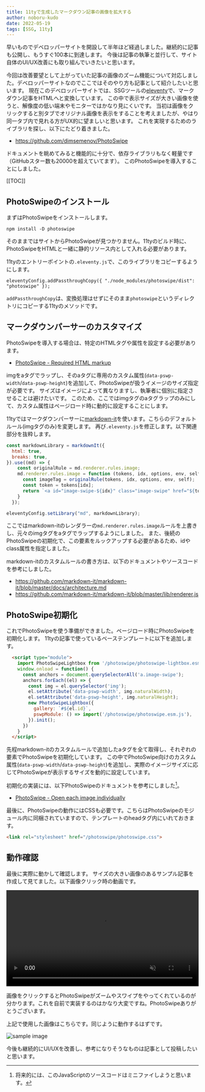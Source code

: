 ```yaml
---
title: 11tyで生成したマークダウン記事の画像を拡大する
author: noboru-kudo
date: 2022-05-19
tags: [SSG, 11ty]
---
```


早いものでデベロッパーサイトを開設して半年ほど経過しました。継続的に記事も公開し、もうすぐ100本に到達します。
今後は記事の執筆と並行して、サイト自体のUI/UX改善にも取り組んでいきたいと思います。

今回は改善要望として上がっていた記事の画像のズーム機能について対応しました。デベロッパーサイトなのでここではそのやり方も記事として紹介したいと思います。
現在このデベロッパーサイトでは、SSGツールの[eleventy](https://www.11ty.dev/)で、マークダウン記事をHTMLへと変換しています。
この中で表示サイズが大きい画像を使うと、解像度の低い端末やモニターではかなり見にくいです。
当初は画像をクリックすると別タブでオリジナル画像を表示をすることを考えましたが、やはり同一タブ内で見れる方がUX的に望ましいと思います。
これを実現するためのライブラリを探し、以下にたどり着きました。

- <https://github.com/dimsemenov/PhotoSwipe>

ドキュメントを眺めてみると機能的に十分で、依存ライブラリもなく軽量です（GitHubスター数も20000を超えていてます）。
このPhotoSwipeを導入することにしました。

[[TOC]]

## PhotoSwipeのインストール

まずはPhotoSwipeをインストールします。

```shell
npm install -D photoswipe
```

そのままではサイトからPhotoSwipeが見つかりません。11tyのビルド時に、PhotoSwipeをHTMLと一緒に静的リソース内として入れる必要があります。

11tyのエントリーポイントの`.eleventy.js`で、このライブラリをコピーするようにします。

```shell
eleventyConfig.addPassthroughCopy({ "./node_modules/photoswipe/dist": "photoswipe" });
```

`addPassthroughCopy`は、変換処理はせずにそのまま`photoswipe`というディレクトリにコピーする11tyのメソッドです。

## マークダウンパーサーのカスタマイズ

PhotoSwipeを導入する場合は、特定のHTMLタグや属性を設定する必要があります。

- [PhotoSwipe - Required HTML markup](https://photoswipe.com/getting-started/#required-html-markup)

imgをaタグでラップし、そのaタグに専用のカスタム属性(`data-pswp-width`/`data-pswp-height`)を追加して、PhotoSwipeが扱うイメージのサイズ指定が必要です。
サイズはイメージによって異なりますし、執筆者に個別に指定させることは避けたいです。
このため、ここではimgタグのaタグラップのみにして、カスタム属性はページロード時に動的に設定することにします。

11tyではマークダウンパーサーに[markdown-it](https://github.com/markdown-it/markdown-it)を使います。こちらのデフォルトルール(imgタグのみ)を変更します。
再び`.eleventy.js`を修正します。以下関連部分を抜粋します。

```javascript
const markdownLibrary = markdownIt({
  html: true,
  breaks: true,
}).use((md) => {
    const originalRule = md.renderer.rules.image;
    md.renderer.rules.image = function (tokens, idx, options, env, self) {
      const imageTag = originalRule(tokens, idx, options, env, self);
      const token = tokens[idx];
      return `<a id="image-swipe-${idx}" class="image-swipe" href="${token.attrs[token.attrIndex("src")][1]}" target="_blank" rel="noopener noreferrer">${imageTag}</a>`;
    }
  });

eleventyConfig.setLibrary("md", markdownLibrary);
```

ここではmarkdown-itのレンダラーの`md.renderer.rules.image`ルールを上書きし、元々のimgタグをaタグでラップするようにしました。
また、後続のPhotoSwipeの初期化で、この要素をルックアップする必要があるため、idやclass属性を指定しました。

markdown-itのカスタムルールの書き方は、以下のドキュメントやソースコードを参考にしました。

- <https://github.com/markdown-it/markdown-it/blob/master/docs/architecture.md>
- <https://github.com/markdown-it/markdown-it/blob/master/lib/renderer.js>

## PhotoSwipe初期化

これでPhotoSwipeを使う準備ができました。ページロード時にPhotoSwipeを初期化します。
11tyの記事で使っているベーステンプレートに以下を追加します。

```html
  <script type="module">
    import PhotoSwipeLightbox from '/photoswipe/photoswipe-lightbox.esm.js';
    window.onload = function() {
      const anchors = document.querySelectorAll('a.image-swipe');
      anchors.forEach((el) => {
        const img = el.querySelector('img');
        el.setAttribute('data-pswp-width', img.naturalWidth);
        el.setAttribute('data-pswp-height', img.naturalHeight);
        new PhotoSwipeLightbox({
          gallery: `#${el.id}`,
          pswpModule: () => import('/photoswipe/photoswipe.esm.js'),
        }).init();
      })
    }
  </script>
```

先程markdown-itのカスタムルールで追加したaタグを全て取得し、それぞれの要素でPhotoSwipeを初期化しています。
この中でPhotoSwipe向けのカスタム属性(`data-pswp-width`/`data-pswp-height`)を追加し、実際のイメージサイズに応じてPhotoSwipeが表示するサイズを動的に設定しています。

初期化の実装には、以下PhotoSwipeのドキュメントを参考にしました[^1]。

- [PhotoSwipe - Open each image individually](https://photoswipe.com/getting-started/#open-each-image-individually)

[^1]: 将来的には、このJavaScriptのソースコードはミニファイしようと思います。

最後に、PhotoSwipeの動作にはCSSも必要です。こちらはPhotoSwipeのモジュール内に同梱されていますので、テンプレートのheadタグ内にいれておきます。

```html
<link rel="stylesheet" href="/photoswipe/photoswipe.css">
```

## 動作確認

最後に実際に動かして確認します。
サイズの大きい画像のあるサンプル記事を作成して見てました。以下画像クリック時の動画です。

<video width="100%" autoplay muted loop playsinline controls>
<source src="https://i.gyazo.com/aa2b284d7f8866217f3b087fe831e7f2.mp4" type="video/mp4" />
</video>

画像をクリックするとPhotoSwipeがズームやスワイプをやってくれているのが分かります。これを自前で実装するのはかなり大変ですね。PhotoSwipeありがとうございます。

上記で使用した画像はこちらです。同じように動作するはずです。

![sample image](https://i.gyazo.com/7ee2980d2d93f5fbb2bb4700f491eb20.jpg)

今後も継続的にUI/UXを改善し、参考になりそうなものは記事として投稿したいと思います。
